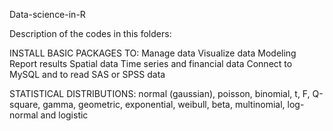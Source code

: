 Data-science-in-R

Description of the codes in this folders:

INSTALL BASIC PACKAGES TO:
Manage data
Visualize data
Modeling
Report results
Spatial data
Time series and financial data
Connect to MySQL and to read SAS or SPSS data

STATISTICAL DISTRIBUTIONS: normal (gaussian), poisson, binomial, t, F, Q-square, gamma, geometric, exponential, weibull, beta, multinomial, log-normal and logistic

